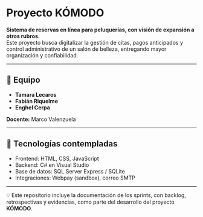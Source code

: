 # Proyecto KÓMODO

**Sistema de reservas en línea para peluquerías, con visión de expansión a otros rubros.**  
Este proyecto busca digitalizar la gestión de citas, pagos anticipados y control administrativo de un salón de belleza, entregando mayor organización y confiabilidad.

---


## 👥 Equipo
- **Tamara Lecaros**  
- **Fabián Riquelme**  
- **Enghel Cerpa**  

**Docente:** Marco Valenzuela  

---

## 📌 Tecnologías contempladas
- Frontend: HTML, CSS, JavaScript  
- Backend: C# en Visual Studio  
- Base de datos: SQL Server Express / SQLite  
- Integraciones: Webpay (sandbox), correo SMTP  

---

💡 Este repositorio incluye la documentación de los sprints, con backlog, retrospectivas y evidencias, como parte del desarrollo del proyecto **KÓMODO**.

